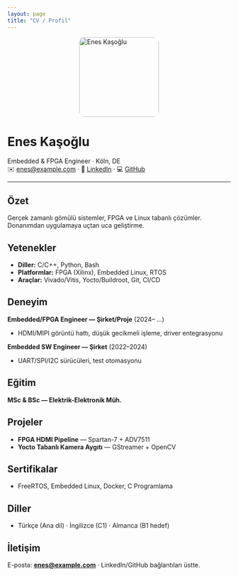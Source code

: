 ```yaml
---
layout: page
title: "CV / Profil"
---
```


<img src="/assets/img/me.png" alt="Enes Kaşoğlu" width="180" style="border-radius:12px;display:block;margin:0 auto 10px;" />

# Enes Kaşoğlu
Embedded & FPGA Engineer · Köln, DE  
✉️ enes@example.com · 🔗 [LinkedIn](https://www.linkedin.com/in/ENES) · 💻 [GitHub](https://github.com/ENES)

---

## Özet
Gerçek zamanlı gömülü sistemler, FPGA ve Linux tabanlı çözümler. Donanımdan uygulamaya uçtan uca geliştirme.

## Yetenekler
- **Diller:** C/C++, Python, Bash  
- **Platformlar:** FPGA (Xilinx), Embedded Linux, RTOS  
- **Araçlar:** Vivado/Vitis, Yocto/Buildroot, Git, CI/CD

## Deneyim
**Embedded/FPGA Engineer — Şirket/Proje** (2024– …)  
- HDMI/MIPI görüntü hattı, düşük gecikmeli işleme, driver entegrasyonu

**Embedded SW Engineer — Şirket** (2022–2024)  
- UART/SPI/I2C sürücüleri, test otomasyonu

## Eğitim
**MSc & BSc — Elektrik-Elektronik Müh.**

## Projeler
- **FPGA HDMI Pipeline** — Spartan-7 + ADV7511  
- **Yocto Tabanlı Kamera Aygıtı** — GStreamer + OpenCV

## Sertifikalar
- FreeRTOS, Embedded Linux, Docker, C Programlama

## Diller
- Türkçe (Ana dil) · İngilizce (C1) · Almanca (B1 hedef)

## İletişim
E-posta: **enes@example.com** · LinkedIn/GitHub bağlantıları üstte.
